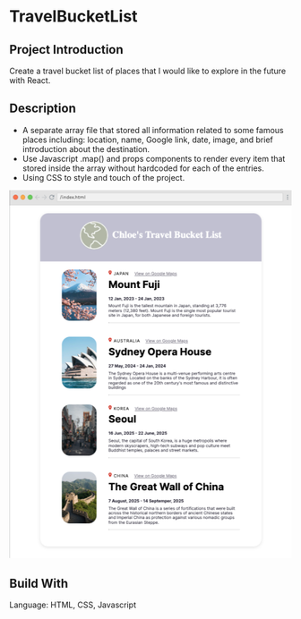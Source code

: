 # TravelBucketList

## Project Introduction
Create a travel bucket list of places that I would like to explore in the future with React.

## Description
- A separate array file that stored all information related to some famous places including: location, name, Google link, date, image, and brief introduction about the destination.
- Use Javascript .map() and props components to render every item that stored inside the array without hardcoded for each of the entries.
- Using CSS to style and touch of the project.

![Bucket List Image](https://github.com/chloeNgo99/TravelBucketList/blob/main/File/images/bucketList.png)

## Build With
Language: HTML, CSS, Javascript


